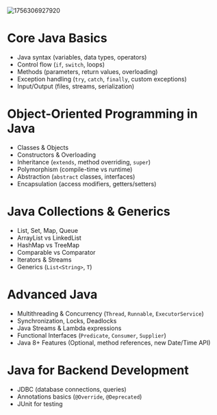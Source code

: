 ![1756306927920](image/JavaFundamentals/1756306927920.png)

# Core Java Basics 

* Java syntax (variables, data types, operators)
* Control flow (`if`, `switch`, loops)
* Methods (parameters, return values, overloading)
* Exception handling (`try`, `catch`, `finally`, custom exceptions)
* Input/Output (files, streams, serialization)

# Object-Oriented Programming in Java 

* Classes & Objects
* Constructors & Overloading
* Inheritance (`extends`, method overriding, `super`)
* Polymorphism (compile-time vs runtime)
* Abstraction (`abstract` classes, interfaces)
* Encapsulation (access modifiers, getters/setters)

# Java Collections & Generics

* List, Set, Map, Queue
* ArrayList vs LinkedList
* HashMap vs TreeMap
* Comparable vs Comparator
* Iterators & Streams
* Generics (`List<String>`, `T`)

# Advanced Java

* Multithreading & Concurrency (`Thread`, `Runnable`, `ExecutorService`)
* Synchronization, Locks, Deadlocks
* Java Streams & Lambda expressions
* Functional Interfaces (`Predicate`, `Consumer`, `Supplier`)
* Java 8+ Features (Optional, method references, new Date/Time API)

# Java for Backend Development

* JDBC (database connections, queries)
* Annotations basics (`@Override`, `@Deprecated`)
* JUnit for testing
